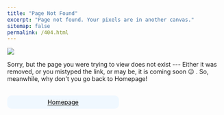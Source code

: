 ```yaml
---
title: "Page Not Found"
excerpt: "Page not found. Your pixels are in another canvas."
sitemap: false
permalink: /404.html
---
```


<img src="{{ base_path }}/images//img_404_illustration.svg" />

<br/>

Sorry, but the page you were trying to view does not exist --- Either it was removed, or you mistyped the link, or may be, it is coming soon 😉 . So, meanwhile, why don't you go back to Homepage!

<br/>

  <div style="float:left; border: 2px solid AliceBlue;text-align:center;width:49%;border-radius:10px; padding:5px; background: AliceBlue;">
  <a href="/" style="color:black">Homepage</a>
  </div> 

